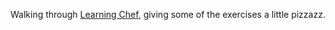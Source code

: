 Walking through [Learning Chef](http://www.amazon.com/Learning-Chef-Configuration-Management-Automation/dp/1491944935/ref=sr_1_1?ie=UTF8&qid=1452820186&sr=8-1&keywords=learning+chef), giving some of the exercises a little pizzazz.
